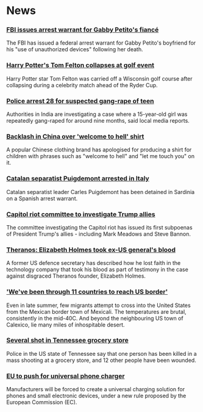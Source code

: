 # News
### [FBI issues arrest warrant for Gabby Petito's fiancé](https://www.bbc.com/news/world-us-canada-58673547)
The FBI has issued a federal arrest warrant for Gabby Petito's boyfriend for his "use of unauthorized devices" following her death.
### [Harry Potter's Tom Felton collapses at golf event](https://www.bbc.com/news/world-us-canada-58673550)
Harry Potter star Tom Felton was carried off a Wisconsin golf course after collapsing during a celebrity match ahead of the Ryder Cup.
### [Police arrest 28 for suspected gang-rape of teen](https://www.bbc.com/news/world-asia-india-58674126)
Authorities in India are investigating a case where a 15-year-old girl was repeatedly gang-raped for around nine months, said local media reports.
### [Backlash in China over 'welcome to hell' shirt](https://www.bbc.com/news/world-asia-china-58674186)
A popular Chinese clothing brand has apologised for producing a shirt for children with phrases such as "welcome to hell" and "let me touch you" on it.
### [Catalan separatist Puigdemont arrested in Italy](https://www.bbc.com/news/world-europe-58674176)
Catalan separatist leader Carles Puigdemont has been detained in Sardinia on a Spanish arrest warrant.  
### [Capitol riot committee to investigate Trump allies](https://www.bbc.com/news/world-us-canada-58673755)
The committee investigating the Capitol riot has issued its first subpoenas of President Trump's allies - including Mark Meadows and Steve Bannon. 
### [Theranos: Elizabeth Holmes took ex-US general's blood](https://www.bbc.com/news/business-58669152)
A former US defence secretary has described how he lost faith in the technology company that took his blood as part of testimony in the case against disgraced Theranos founder, Elizabeth Holmes.
### ['We've been through 11 countries to reach US border'](https://www.bbc.com/news/world-latin-america-58673578)
Even in late summer, few migrants attempt to cross into the United States from the Mexican border town of Mexicali. The temperatures are brutal, consistently in the mid-40C. And beyond the neighbouring US town of Calexico, lie many miles of inhospitable desert.  
### [Several shot in Tennessee grocery store](https://www.bbc.com/news/world-us-canada-58673057)
Police in the US state of Tennessee say that one person has been killed in a mass shooting at a grocery store, and 12 other people have been wounded. 
### [EU to push for universal phone charger](https://www.bbc.com/news/technology-58665809)
Manufacturers will be forced to create a universal charging solution for phones and small electronic devices, under a new rule proposed by the European Commission (EC).
